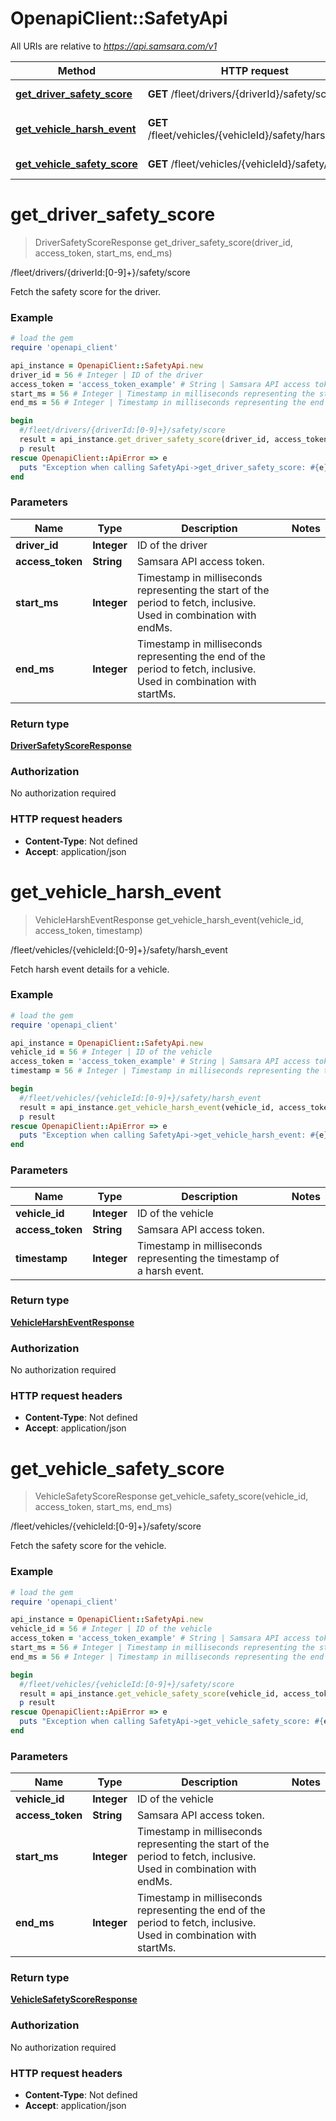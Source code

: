 # OpenapiClient::SafetyApi

All URIs are relative to *https://api.samsara.com/v1*

Method | HTTP request | Description
------------- | ------------- | -------------
[**get_driver_safety_score**](SafetyApi.md#get_driver_safety_score) | **GET** /fleet/drivers/{driverId}/safety/score | /fleet/drivers/{driverId:[0-9]+}/safety/score
[**get_vehicle_harsh_event**](SafetyApi.md#get_vehicle_harsh_event) | **GET** /fleet/vehicles/{vehicleId}/safety/harsh_event | /fleet/vehicles/{vehicleId:[0-9]+}/safety/harsh_event
[**get_vehicle_safety_score**](SafetyApi.md#get_vehicle_safety_score) | **GET** /fleet/vehicles/{vehicleId}/safety/score | /fleet/vehicles/{vehicleId:[0-9]+}/safety/score


# **get_driver_safety_score**
> DriverSafetyScoreResponse get_driver_safety_score(driver_id, access_token, start_ms, end_ms)

/fleet/drivers/{driverId:[0-9]+}/safety/score

Fetch the safety score for the driver.

### Example
```ruby
# load the gem
require 'openapi_client'

api_instance = OpenapiClient::SafetyApi.new
driver_id = 56 # Integer | ID of the driver
access_token = 'access_token_example' # String | Samsara API access token.
start_ms = 56 # Integer | Timestamp in milliseconds representing the start of the period to fetch, inclusive. Used in combination with endMs.
end_ms = 56 # Integer | Timestamp in milliseconds representing the end of the period to fetch, inclusive. Used in combination with startMs.

begin
  #/fleet/drivers/{driverId:[0-9]+}/safety/score
  result = api_instance.get_driver_safety_score(driver_id, access_token, start_ms, end_ms)
  p result
rescue OpenapiClient::ApiError => e
  puts "Exception when calling SafetyApi->get_driver_safety_score: #{e}"
end
```

### Parameters

Name | Type | Description  | Notes
------------- | ------------- | ------------- | -------------
 **driver_id** | **Integer**| ID of the driver | 
 **access_token** | **String**| Samsara API access token. | 
 **start_ms** | **Integer**| Timestamp in milliseconds representing the start of the period to fetch, inclusive. Used in combination with endMs. | 
 **end_ms** | **Integer**| Timestamp in milliseconds representing the end of the period to fetch, inclusive. Used in combination with startMs. | 

### Return type

[**DriverSafetyScoreResponse**](DriverSafetyScoreResponse.md)

### Authorization

No authorization required

### HTTP request headers

 - **Content-Type**: Not defined
 - **Accept**: application/json



# **get_vehicle_harsh_event**
> VehicleHarshEventResponse get_vehicle_harsh_event(vehicle_id, access_token, timestamp)

/fleet/vehicles/{vehicleId:[0-9]+}/safety/harsh_event

Fetch harsh event details for a vehicle.

### Example
```ruby
# load the gem
require 'openapi_client'

api_instance = OpenapiClient::SafetyApi.new
vehicle_id = 56 # Integer | ID of the vehicle
access_token = 'access_token_example' # String | Samsara API access token.
timestamp = 56 # Integer | Timestamp in milliseconds representing the timestamp of a harsh event.

begin
  #/fleet/vehicles/{vehicleId:[0-9]+}/safety/harsh_event
  result = api_instance.get_vehicle_harsh_event(vehicle_id, access_token, timestamp)
  p result
rescue OpenapiClient::ApiError => e
  puts "Exception when calling SafetyApi->get_vehicle_harsh_event: #{e}"
end
```

### Parameters

Name | Type | Description  | Notes
------------- | ------------- | ------------- | -------------
 **vehicle_id** | **Integer**| ID of the vehicle | 
 **access_token** | **String**| Samsara API access token. | 
 **timestamp** | **Integer**| Timestamp in milliseconds representing the timestamp of a harsh event. | 

### Return type

[**VehicleHarshEventResponse**](VehicleHarshEventResponse.md)

### Authorization

No authorization required

### HTTP request headers

 - **Content-Type**: Not defined
 - **Accept**: application/json



# **get_vehicle_safety_score**
> VehicleSafetyScoreResponse get_vehicle_safety_score(vehicle_id, access_token, start_ms, end_ms)

/fleet/vehicles/{vehicleId:[0-9]+}/safety/score

Fetch the safety score for the vehicle.

### Example
```ruby
# load the gem
require 'openapi_client'

api_instance = OpenapiClient::SafetyApi.new
vehicle_id = 56 # Integer | ID of the vehicle
access_token = 'access_token_example' # String | Samsara API access token.
start_ms = 56 # Integer | Timestamp in milliseconds representing the start of the period to fetch, inclusive. Used in combination with endMs.
end_ms = 56 # Integer | Timestamp in milliseconds representing the end of the period to fetch, inclusive. Used in combination with startMs.

begin
  #/fleet/vehicles/{vehicleId:[0-9]+}/safety/score
  result = api_instance.get_vehicle_safety_score(vehicle_id, access_token, start_ms, end_ms)
  p result
rescue OpenapiClient::ApiError => e
  puts "Exception when calling SafetyApi->get_vehicle_safety_score: #{e}"
end
```

### Parameters

Name | Type | Description  | Notes
------------- | ------------- | ------------- | -------------
 **vehicle_id** | **Integer**| ID of the vehicle | 
 **access_token** | **String**| Samsara API access token. | 
 **start_ms** | **Integer**| Timestamp in milliseconds representing the start of the period to fetch, inclusive. Used in combination with endMs. | 
 **end_ms** | **Integer**| Timestamp in milliseconds representing the end of the period to fetch, inclusive. Used in combination with startMs. | 

### Return type

[**VehicleSafetyScoreResponse**](VehicleSafetyScoreResponse.md)

### Authorization

No authorization required

### HTTP request headers

 - **Content-Type**: Not defined
 - **Accept**: application/json



